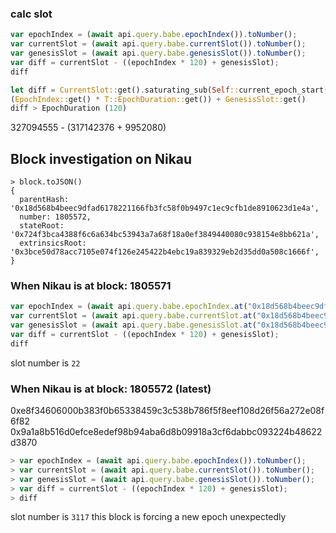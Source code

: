 ### calc slot
```js
var epochIndex = (await api.query.babe.epochIndex()).toNumber();
var currentSlot = (await api.query.babe.currentSlot()).toNumber();
var genesisSlot = (await api.query.babe.genesisSlot()).toNumber();
var diff = currentSlot - ((epochIndex * 120) + genesisSlot);
diff
```

``` rust
let diff = CurrentSlot::get().saturating_sub(Self::current_epoch_start());
(EpochIndex::get() * T::EpochDuration::get()) + GenesisSlot::get()
diff > EpochDuration (120)
```

327094555 - (317142376 + 9952080)

## Block investigation on Nikau

```
> block.toJSON()
{
  parentHash: '0x18d568b4beec9dfad6178221166fb3fc58f0b9497c1ec9cfb1de8910623d1e4a',
  number: 1805572,
  stateRoot: '0x724f3bca4388f6c6a634bc53943a7a68f18a0ef3849440080c938154e8bb621a',
  extrinsicsRoot: '0x3bce50d78acc7105e074f126e245422b4ebc19a839329eb2d35dd0a508c1666f',
}
```

### When Nikau is at block: 1805571
```js
var epochIndex = (await api.query.babe.epochIndex.at("0x18d568b4beec9dfad6178221166fb3fc58f0b9497c1ec9cfb1de8910623d1e4a")).toNumber();
var currentSlot = (await api.query.babe.currentSlot.at("0x18d568b4beec9dfad6178221166fb3fc58f0b9497c1ec9cfb1de8910623d1e4a")).toNumber();
var genesisSlot = (await api.query.babe.genesisSlot.at("0x18d568b4beec9dfad6178221166fb3fc58f0b9497c1ec9cfb1de8910623d1e4a")).toNumber();
var diff = currentSlot - ((epochIndex * 120) + genesisSlot);
diff
```
slot number is `22`

### When Nikau is at block: 1805572 (latest)
0xe8f34606000b383f0b65338459c3c538b786f5f8eef108d26f56a272e08f6f82
0x9a1a8b516d0efce8edef98b94aba6d8b09918a3cf6dabbc093224b48622d3870

```js
> var epochIndex = (await api.query.babe.epochIndex()).toNumber();
> var currentSlot = (await api.query.babe.currentSlot()).toNumber();
> var genesisSlot = (await api.query.babe.genesisSlot()).toNumber();
> var diff = currentSlot - ((epochIndex * 120) + genesisSlot);
> diff
```
slot number is `3117`
this block is forcing a new epoch unexpectedly